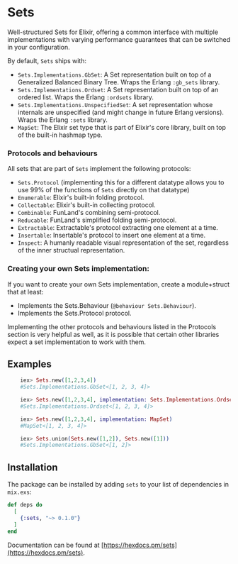 # Sets

Well-structured Sets for Elixir, offering a common interface with multiple implementations with varying performance guarantees that can be switched in your configuration.

By default, `Sets` ships with:

- `Sets.Implementations.GbSet`: A Set representation built on top of a Generalized Balanced Binary Tree. Wraps the Erlang `:gb_sets` library.
- `Sets.Implementations.Ordset`: A Set representation built on top of an ordered list. Wraps the Erlang `:ordsets` library.
- `Sets.Implementations.UnspecifiedSet`: A set representation whose internals are unspecified (and might change in future Erlang versions). Wraps the Erlang `:sets` library.
- `MapSet`: The Elixir set type that is part of Elixir's core library, built on top of the built-in hashmap type.

### Protocols and behaviours

All sets that are part of `Sets` implement the following protocols:

- `Sets.Protocol` (implementing this for a different datatype allows you to use 99% of the functions of `Sets` directly on that datatype)
- `Enumerable`: Elixir's built-in folding protocol.
- `Collectable`: Elixir's built-in collecting protocol.
- `Combinable`: FunLand's combining semi-protocol.
- `Reducable`: FunLand's simplified folding semi-protocol.
- `Extractable`: Extractable's protocol extracting one element at a time.
- `Insertable`: Insertable's protocol to insert one element at a time.
- `Inspect`: A humanly readable visual representation of the set, regardless of the inner structual representation.

### Creating your own Sets implementation:

If you want to create your own Sets implementation, create a module+struct that at least:

- Implements the Sets.Behaviour (`@behaviour Sets.Behaviour`).
- Implements the Sets.Protocol protocol.

Implementing the other protocols and behaviours listed in the Protocols section is very helpful as well,
as it is possible that certain other libraries expect a set implementation to work with them.

## Examples

```elixir
    iex> Sets.new([1,2,3,4])
    #Sets.Implementations.GbSet<[1, 2, 3, 4]>

    iex> Sets.new([1,2,3,4], implementation: Sets.Implementations.Ordset)
    #Sets.Implementations.Ordset<[1, 2, 3, 4]>

    iex> Sets.new([1,2,3,4], implementation: MapSet)
    #MapSet<[1, 2, 3, 4]>

    iex> Sets.union(Sets.new([1,2]), Sets.new([1]))
    #Sets.Implementations.GbSet<[1, 2]>
```

## Installation

The package can be installed
by adding `sets` to your list of dependencies in `mix.exs`:

```elixir
def deps do
  [
    {:sets, "~> 0.1.0"}
  ]
end
```

Documentation can be found at [https://hexdocs.pm/sets](https://hexdocs.pm/sets).

